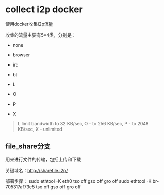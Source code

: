 # collect i2p docker
使用docker收集i2p流量

收集的流量主要有5*4类，分别是：
- none
- browser
- irc
- bt

- L
- O
- P
- X

> L limit bandwidth to 32 KB/sec, O - to 256 KB/sec, P - to 2048 KB/sec,
> X - unlimited

## file_share分支
用来进行文件的传输，包括上传和下载

关键域名：http://sharefile.i2p/

部署步骤：
sudo ethtool -K eth0 tso off gso off gro off
sudo ethtool -K br-705317af73e5 tso off gso off gro off

